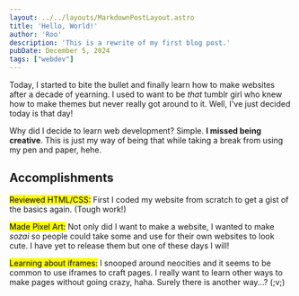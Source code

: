 ```yaml
---
layout: ../../layouts/MarkdownPostLayout.astro
title: 'Hello, World!'
author: 'Roo'
description: 'This is a rewrite of my first blog post.'
pubDate: December 5, 2024
tags: ["webdev"]
---
```

Today, I started to bite the bullet and finally learn how to make websites after a decade of yearning. I used to want to be *that* tumblr girl who knew how to make themes but never really got around to it. Well, I've just decided today is that day!

Why did I decide to learn web development? Simple. **I missed being creative**. This is just my way of being that while taking a break from using my pen and paper, hehe.

## Accomplishments

<mark>Reviewed HTML/CSS:</mark> First I coded my website from scratch to get a gist of the basics again. (Tough work!)

<mark>Made Pixel Art:</mark> Not only did I want to make a website, I wanted to make *sozai* so people could take some and use for their own websites to look cute. I have yet to release them but one of these days I will!

<mark>Learning about iframes:</mark> I snooped around neocities and it seems to be common to use iframes to craft pages. I really want to learn other ways to make pages without going crazy, haha. Surely there is another way...? <span class="mikiyu">(;v;)</span>

## 